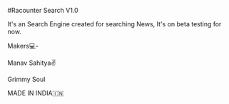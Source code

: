 #Racounter Search V1.0
 
It's an Search Engine created for searching News,
It's on beta testing for now.

Makers💻- 

Manav Sahitya✌️

 Grimmy Soul

MADE IN INDIA🇮🇳
